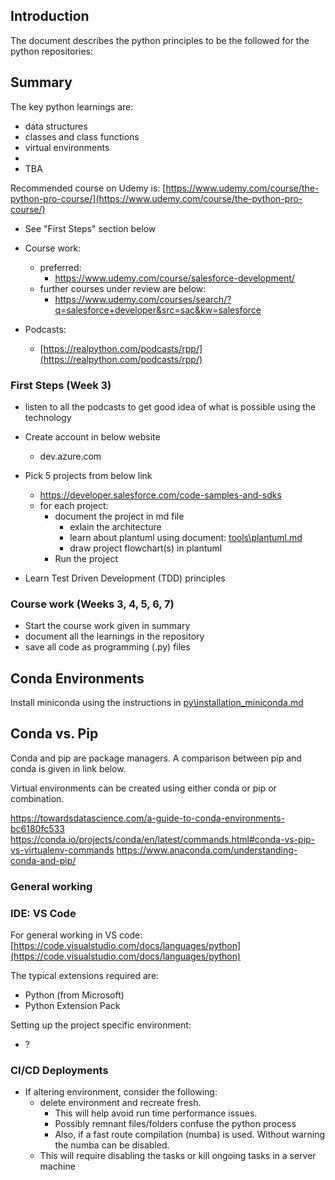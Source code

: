 ## Introduction
The document describes the python principles to be the followed for the python repositories:

## Summary

The key python learnings are:
- data structures
- classes and class functions
- virtual environments
- 
- TBA

Recommended course on Udemy is:
[https://www.udemy.com/course/the-python-pro-course/](https://www.udemy.com/course/the-python-pro-course/)


- See "First Steps" section below

- Course work:
    - preferred:
        - https://www.udemy.com/course/salesforce-development/
    - further courses under review are below:
        - https://www.udemy.com/courses/search/?q=salesforce+developer&src=sac&kw=salesforce

- Podcasts:
    - [https://realpython.com/podcasts/rpp/](https://realpython.com/podcasts/rpp/)

### First Steps (Week 3)

- listen to all the podcasts to get good idea of what is possible using the technology

- Create account in below website
    - dev.azure.com

- Pick 5 projects from below link
    - https://developer.salesforce.com/code-samples-and-sdks
    - for each project:
        - document the project in md file
            - exlain the architecture
            - learn about plantuml using document: [tools\plantuml.md](tools\plantuml.md)
            - draw project flowchart(s) in plantuml
        - Run the project

- Learn Test Driven Development (TDD) principles

### Course work (Weeks 3, 4, 5, 6, 7)
- Start the course work given in summary
- document all the learnings in the repository
- save all code as programming (.py) files

## Conda Environments

Install miniconda using the instructions in [py\installation_miniconda.md](py\installation_miniconda.md)

## Conda vs. Pip

Conda and pip are package managers. A comparison between pip and conda is given in link below.

Virtual environments can be created using either conda or pip or combination. 

https://towardsdatascience.com/a-guide-to-conda-environments-bc6180fc533
https://conda.io/projects/conda/en/latest/commands.html#conda-vs-pip-vs-virtualenv-commands
https://www.anaconda.com/understanding-conda-and-pip/


### General working

### IDE: VS Code 

For general working in VS code:
[https://code.visualstudio.com/docs/languages/python](https://code.visualstudio.com/docs/languages/python)

The typical extensions required are:
- Python (from Microsoft)
- Python Extension Pack

Setting up the project specific environment:
- ?

### CI/CD Deployments

- If altering environment, consider the following:
  - delete environment and recreate fresh. 
    - This will help avoid run time performance issues. 
	- Possibly remnant files/folders confuse the python process
	- Also, if a fast route compilation (numba) is used. Without warning the numba can be disabled.
  - This will require disabling the tasks or kill ongoing tasks in a server machine

